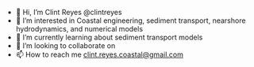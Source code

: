 - 👋 Hi, I’m Clint Reyes @clintreyes
- 👀 I’m interested in Coastal engineering, sediment transport, nearshore hydrodynamics, and numerical models
- 🌱 I’m currently learning about sediment transport models
- 💞️ I’m looking to collaborate on 
- 📫 How to reach me clint.reyes.coastal@gmail.com

<!---
clintreyes/clintreyes is a ✨ special ✨ repository because its `README.md` (this file) appears on your GitHub profile.
You can click the Preview link to take a look at your changes.
--->
